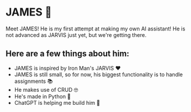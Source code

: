 # JAMES 🤖
Meet JAMES! He is my first attempt at making my own AI assistant! He is not advanced as JARVIS just yet, but we're getting there.

## Here are a few things about him:
- JAMES is inspired by Iron Man's JARVIS ❤️
- JAMES is still small, so for now, his biggest functionality is to handle assignments 📚
- He makes use of CRUD 🤓
- He's made in Python 🐍
- ChatGPT is helping me build him 🤭
